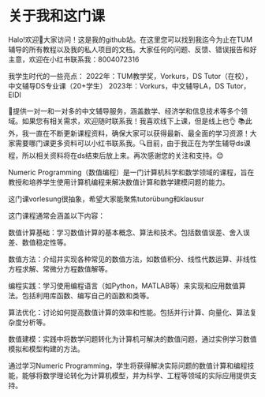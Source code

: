# 关于我和这门课
Halo!欢迎👏大家访问！这是我的github站。在这里您可以找到我迄今为止在TUM辅导的所有教程以及我的私人项目的文档。大家任何的问题、反馈、错误报告和好主意，欢迎在小红书联系我：8004072316

我学生时代的一些亮点： 2022年：TUM教学奖，Vorkurs，DS Tutor（在校），中文辅导DS专业课（20+学生） 2023年：Vorkurs，中文辅导LA，DS Tutor，EIDI

💼提供一对一和一对多的中文辅导服务，涵盖数学、经济学和信息技术等多个领域。如果您有相关需求，欢迎随时联系我！我喜欢线下上课，但是线上也👌 📚此外，我一直在不断更新课程资料，确保大家可以获得最新、最全面的学习资源！大家需要哪门课更多资料可以小红书联系我。🔍目前，由于我正在为学生辅导ds课程，所以相关资料将在ds结束后放上来。再次感谢您的关注和支持。😊

Numeric Programming（数值编程）是一门计算机科学和数学领域的课程，旨在教授和培养学生使用计算机编程来解决数值计算和数学建模问题的能力。

这门课vorlesung很抽象，希望大家能聚焦tutorübung和klausur

这门课程通常会涵盖以下内容：

数值计算基础：学习数值计算的基本概念、算法和技术。包括数值误差、舍入误差、数值稳定性等。

数值方法：介绍并实现各种常见的数值方法，如数值积分、线性代数运算、非线性方程求解、常微分方程数值解等。

编程实践：学习使用编程语言（如Python，MATLAB等）来实现和应用数值算法。包括利用库函数、编写自己的函数和类等。

算法优化：讨论如何提高数值计算的效率和性能。包括并行计算、向量化、算法复杂度分析等。

数值建模：实践中将数学问题转化为计算机可解决的数值问题，通过实例学习数值模拟和模型构建的方法。

通过学习Numeric Programming，学生将获得解决实际问题的数值计算和编程技能，能够将数学理论转化为计算机模型，并为科学、工程等领域的实际应用提供支持。
